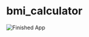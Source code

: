 # bmi_calculator

![Finished App](https://github.com/Tsiuryn/FlutterProjects/blob/main/description/bmi-calc-demo.gif)
